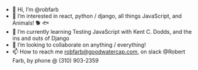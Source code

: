 - 👋 Hi, I’m @robfarb
- 👀 I’m interested in react, python / django, all things JavaScript, and Animals! 🐕 🐟
- 🌱 I’m currently learning Testing JavaScript with Kent C. Dodds, and the ins and outs of Django
- 💞️ I’m looking to collaborate on anything / everything!
- 📫 How to reach me robfarb@goodwatercap.com, on slack @Robert Farb, by phone @ (310) 903-2359 

<!---
robfarb/robfarb is a ✨ special ✨ repository because its `README.md` (this file) appears on your GitHub profile.
You can click the Preview link to take a look at your changes.
--->
